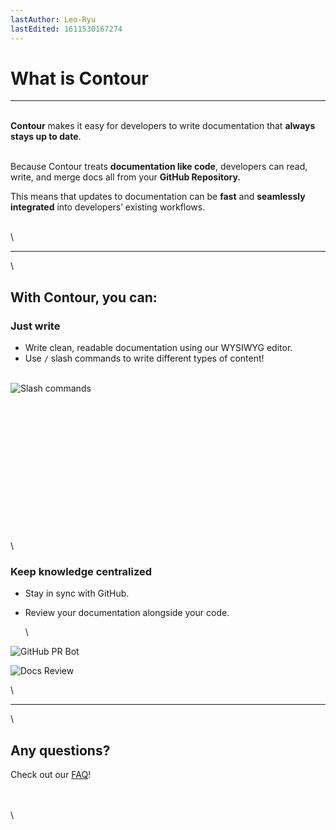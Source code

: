 ```yaml
---
lastAuthor: Leo-Ryu
lastEdited: 1611530167274
---
```

# What is Contour


---

\
**Contour** makes it easy for developers to write documentation that **always stays up to date**.

\
Because Contour treats **documentation like code**, developers can read, write, and merge docs all from your **GitHub Repository.**

This means that updates to documentation can be **fast** and **seamlessly integrated** into developers’ existing workflows.

\
\

---

\
## With Contour, you can:

### Just write

* Write clean, readable documentation using our WYSIWYG editor.
* Use `/` slash commands to write different types of content!

\
![Slash commands](https://i.imgur.com/iEVzXkn.png "left-50")

\
\
\
\
\
\
\
\
\
\
\
\
\
\
### Keep knowledge centralized

* Stay in sync with GitHub.
* Review your documentation alongside your code.

  \

![GitHub PR Bot](https://i.imgur.com/CwBq6Tq.png)

![Docs Review](https://i.imgur.com/V0LLlhn.png)

\

---

\
## Any questions?

Check out our [FAQ](https://docs.contour.so/contour-labs/contour-docs/faq.md)!

\
\
\
